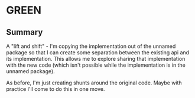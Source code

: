 # GREEN

## Summary

A "lift and shift" - I'm copying the implementation out of the
unnamed package so that I can create some separation between
the existing api and its implementation.  This allows me to
explore sharing that implementation with the new code
(which isn't possible while the implementation is in the unnamed
package).

As before, I'm just creating shunts around the original code.
Maybe with practice I'll come to do this in one move.

